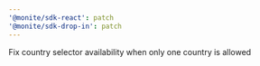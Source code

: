 ```yaml
---
'@monite/sdk-react': patch
'@monite/sdk-drop-in': patch
---
```


Fix country selector availability when only one country is allowed

